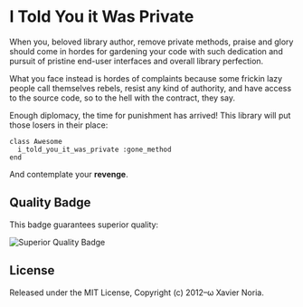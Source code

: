 # I Told You it Was Private

When you, beloved library author, remove private methods, praise and glory should
come in hordes for gardening your code with such dedication and pursuit of
pristine end-user interfaces and overall library perfection.

What you face instead is hordes of complaints because some frickin lazy people
call themselves rebels, resist any kind of authority, and have access to the
source code, so to the hell with the contract, they say.

Enough diplomacy, the time for punishment has arrived! This library will put
those losers in their place:

    class Awesome
      i_told_you_it_was_private :gone_method
    end

And contemplate your **revenge**.

## Quality Badge

This badge guarantees superior quality:

![Superior Quality Badge](http://img.shields.io/badge/wadus-chaflan-brightgreen.svg)

## License

Released under the MIT License, Copyright (c) 2012–ω Xavier Noria.
